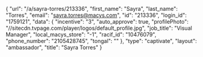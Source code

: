 {
    "url": "\/a\/sayra-torres\/213336",
    "first_name": "Sayra",
    "last_name": "Torres",
    "email": "sayra.torres@macys.com",
    "id": "213336",
    "login_id": "1759121",
    "data": {
        "incentive": "3",
        "auto_approve": true,
        "profilePhoto": "\/\/sitecdn.tvpage.com\/player\/logos\/default_profile.jpg",
        "job_title": "Visual Manager",
        "local_macys_store": "-1",
        "racif_id": "10476079",
        "phone_number": "2105428745",
        "tongal": ""
    },
    "type": "captivate",
    "layout": "ambassador",
    "title": "Sayra Torres"
}